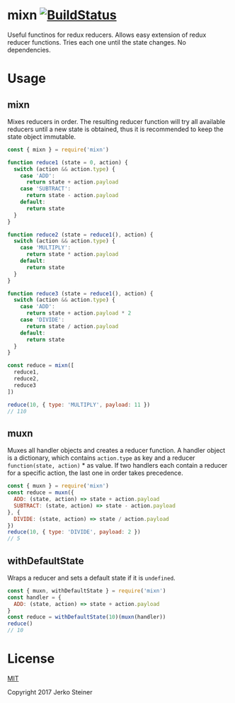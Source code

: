 # mixn [![BuildStatus][1]][2]

Useful functinos for redux reducers. Allows easy extension of redux reducer
functions. Tries each one until the state changes. No dependencies.

# Usage

## mixn

Mixes reducers in order. The resulting reducer function will try all available
reducers until a new state is obtained, thus it is recommended to keep the
state object immutable.

```javascript
const { mixn } = require('mixn')

function reduce1 (state = 0, action) {
  switch (action && action.type) {
    case 'ADD':
      return state + action.payload
    case 'SUBTRACT':
      return state - action.payload
    default:
      return state
  }
}

function reduce2 (state = reduce1(), action) {
  switch (action && action.type) {
    case 'MULTIPLY':
      return state * action.payload
    default:
      return state
  }
}

function reduce3 (state = reduce1(), action) {
  switch (action && action.type) {
    case 'ADD':
      return state + action.payload * 2
    case 'DIVIDE':
      return state / action.payload
    default:
      return state
  }
}

const reduce = mixn([
  reduce1,
  reduce2,
  reduce3
])

reduce(10, { type: 'MULTIPLY', payload: 11 })
// 110
```
## muxn

Muxes all handler objects and creates a reducer function. A handler object is a
dictionary, which contains `action.type` as key and a reducer `function(state,
action)` * as value. If two handlers each contain a reducer for a specific
action, the last one in order takes precedence.

```javascript
const { muxn } = require('mixn')
const reduce = muxn({
  ADD: (state, action) => state + action.payload
  SUBTRACT: (state, action) => state - action.payload
}, {
  DIVIDE: (state, action) => state / action.payload
})
reduce(10, { type: 'DIVIDE', payload: 2 })
// 5
```

## withDefaultState

Wraps a reducer and sets a default state if it is `undefined`.

```javascript
const { muxn, withDefaultState } = require('mixn')
const handler = {
  ADD: (state, action) => state + action.payload
}
const reduce = withDefaultState(10)(muxn(handler))
reduce()
// 10
```

# License

[MIT][3]

Copyright 2017 Jerko Steiner

[1]: https://travis-ci.org/jeremija/mixn.svg?branch=master
[2]: https://travis-ci.org/jeremija/mixn
[3]: LICENSE
